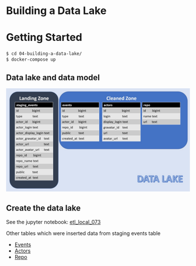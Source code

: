 # Building a Data Lake

# Getting Started

```
$ cd 04-building-a-data-lake/ 
$ docker-compose up
```

## Data lake and data model
![alt text](https://github.com/Sirith3p/swu-ds525/blob/main/04-building-a-data-lake/image/Proj4_table.jpg)

## Create the data lake
See the jupyter notebook: [etl_local_073](https://github.com/Sirith3p/swu-ds525/blob/main/04-building-a-data-lake/etl_local_073.ipynb)

Other tables which were inserted data from staging events table
- [Events](https://github.com/Sirith3p/swu-ds525/tree/main/04-building-a-data-lake/results/events)
- [Actors](https://github.com/Sirith3p/swu-ds525/tree/main/04-building-a-data-lake/results/actors)
- [Repo](https://github.com/Sirith3p/swu-ds525/tree/main/04-building-a-data-lake/results/repo)